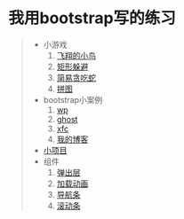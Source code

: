 # 我用bootstrap写的练习

> + 小游戏
>   1. [飞翔的小鸟](http://www.hsianglee.top/fly/)<br />
>   2. [矩形躲避](http://www.hsianglee.top/line/)<br />
>   3. [简易贪吃蛇](http://www.hsianglee.top/snake/)<br />
>   4. [拼图](http://www.hsianglee.top/puzzle/)<br />
> + bootstrap小案例
>   1. [wp](http://www.hsianglee.top/bootstrap/wp/)
>   2. [ghost](http://www.hsianglee.top/bootstrap/ghost/)
>   3. [xfc](http://www.hsianglee.top/bootstrap/xfc/)
>   4. [我的博客](http://www.hsianglee.top/blog/)<br />
> + [小项目](http://www.hsianglee.top/fgm/)<br />
> + 组件
>   1. [弹出层](http://www.hsianglee.top/component/alert.html)<br />
>   2. [加载动画](http://www.hsianglee.top/component/load.html)<br />
>   3. [导航条](http://www.hsianglee.top/component/nav.html)<br />
>   4. [滚动条](http://www.hsianglee.top/component/scroll.html)<br />
